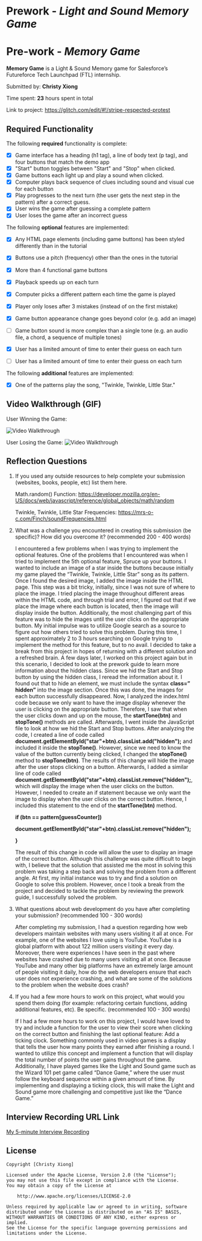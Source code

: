 # Prework - *Light and Sound Memory Game*

# Pre-work - *Memory Game*

**Memory Game** is a Light & Sound Memory game for Salesforce’s Futureforce Tech Launchpad (FTL) internship.

Submitted by: **Christy Xiong**

Time spent: **23** hours spent in total

Link to project: https://glitch.com/edit/#!/stripe-respected-protest

## Required Functionality

The following **required** functionality is complete:

* [x] Game interface has a heading (h1 tag), a line of body text (p tag), and four buttons that match the demo app
* [x] "Start" button toggles between "Start" and "Stop" when clicked. 
* [x] Game buttons each light up and play a sound when clicked. 
* [x] Computer plays back sequence of clues including sound and visual cue for each button
* [x] Play progresses to the next turn (the user gets the next step in the pattern) after a correct guess. 
* [x] User wins the game after guessing a complete pattern
* [x] User loses the game after an incorrect guess

The following **optional** features are implemented:

* [x] Any HTML page elements (including game buttons) has been styled differently than in the tutorial
* [x] Buttons use a pitch (frequency) other than the ones in the tutorial
* [x] More than 4 functional game buttons
* [x] Playback speeds up on each turn
* [x] Computer picks a different pattern each time the game is played
* [x] Player only loses after 3 mistakes (instead of on the first mistake)
* [x] Game button appearance change goes beyond color (e.g. add an image)
* [ ] Game button sound is more complex than a single tone (e.g. an audio file, a chord, a sequence of multiple tones)

* [x] User has a limited amount of time to enter their guess on each turn

* [ ] User has a limited amount of time to enter their guess on each turn


The following **additional** features are implemented:
- [x] One of the patterns play the song, "Twinkle, Twinkle, Little Star."

## Video Walkthrough (GIF)

User Winning the Game:

<img src='SITE_walkthrough.gif' title='Video Walkthrough' width='' alt='Video Walkthrough' />

User Losing the Game:
<img src='SITE_walkthroughStrike_3.gif' title='Video Walkthrough' width='' alt='Video Walkthrough' />

## Reflection Questions
1. If you used any outside resources to help complete your submission (websites, books, people, etc) list them here. 
    
    Math.random() Function: https://developer.mozilla.org/en-US/docs/web/javascript/reference/global_objects/math/random
    
    Twinkle, Twinkle, Little Star Frequencies: https://mrs-o-c.com/Finch/soundFrequencies.html
    
2. What was a challenge you encountered in creating this submission (be specific)? How did you overcome it? (recommended 200 - 400 words) 
    
    I encountered a few problems when I was trying to implement the optional features. One of the problems that I encountered was when I tried to implement the 5th optional feature, Spruce up your buttons. I wanted to include an image of a star inside the buttons because initially my game played the “Twinkle, Twinkle, Little Star” song as its pattern. Once I found the desired image, I added the image inside the HTML page. This step was a bit tricky, initially, since I was not sure of where to place the image. I tried placing the image throughout different areas within the HTML code, and through trial and error, I figured out that if we place the image where each button is located, then the image will display inside the button. Additionally, the most challenging part of this feature was to hide the images until the user clicks on the appropriate button. My initial impulse was to utilize Google search as a source to figure out how others tried to solve this problem. During this time, I spent approximately 2 to 3 hours searching on Google trying to implement the method for this feature, but to no avail. I decided to take a break from this project in hopes of returning with a different solution and a refreshed brain. A few days later, I worked on this project again but in this scenario, I decided to look at the prework guide to learn more information about the hidden class. Since we hid the Start and Stop button by using the hidden class, I reread the information about it. I found out that to hide an element, we must include the syntax **class=” hidden”** into the image section. Once this was done, the images for each button successfully disappeared. Now, I analyzed the index.html code because we only want to have the image display whenever the user is clicking on the appropriate button. Therefore, I saw that when the user clicks down and up on the mouse, the **startTone(btn)** and **stopTone()** methods are called. Afterwards, I went inside the JavaScript file to look at how we hid the Start and Stop buttons. After analyzing the code, I created a line of code called **document.getElementById("star"+btn).classList.add("hidden");** and included it inside the **stopTone()**. However, since we need to know the value of the button currently being clicked, I changed the **stopTone()** method to **stopTone(btn)**. The results of this change will hide the image after the user stops clicking on a button. Afterwards, I added a similar line of code called **document.getElementById("star"+btn).classList.remove("hidden");**, which will display the image when the user clicks on the button. However, I needed to create an if statement because we only want the image to display when the user clicks on the correct button. Hence, I included this statement to the end of the **startTone(btn)** method.
     
    **if (btn == pattern[guessCounter])**
    
      **document.getElementById("star"+btn).classList.remove("hidden");**
  
    **}**
  
    The result of this change in code will allow the user to display an image of the correct button. 
    Although this challenge was quite difficult to begin with, I believe that the solution that assisted me the most in solving this problem was taking a step back and solving the problem from a different angle. At first, my initial instance was to try and find a solution on Google to solve this problem. However, once I took a break from the project and decided to tackle the problem by reviewing the prework guide, I successfully solved the problem. 


3. What questions about web development do you have after completing your submission? (recommended 100 - 300 words) 
    
    After completing my submission, I had a question regarding how web developers maintain websites with many users visiting it all at once. For example, one of the websites I love using is YouTube. YouTube is a global platform with about 122 million users visiting it every day. Moreover, there were experiences I have seen in the past where websites have crashed due to many users visiting all at once. Because YouTube and many other big platforms have an extremely large amount of people visiting it daily, how do the web developers ensure that each user does not experience crashing, and what are some of the solutions to the problem when the website does crash?

4. If you had a few more hours to work on this project, what would you spend them doing (for example: refactoring certain functions, adding additional features, etc). Be specific. (recommended 100 - 300 words) 

    If I had a few more hours to work on this project, I would have loved to try and include a function for the user to view their score when clicking on the correct button and finishing the last optional feature: Add a ticking clock. Something commonly used in video games is a display that tells the user how many points they earned after finishing a round. I wanted to utilize this concept and implement a function that will display the total number of points the user gains throughout the game. Additionally, I have played games like the Light and Sound game such as the Wizard 101 pet game called “Dance Game,” where the user must follow the keyboard sequence within a given amount of time. By implementing and displaying a ticking clock, this will make the Light and Sound game more challenging and competitive just like the “Dance Game.”



## Interview Recording URL Link

[My 5-minute Interview Recording](https://youtu.be/Celv9QzkcJE)


## License

    Copyright [Christy Xiong]

    Licensed under the Apache License, Version 2.0 (the "License");
    you may not use this file except in compliance with the License.
    You may obtain a copy of the License at

        http://www.apache.org/licenses/LICENSE-2.0

    Unless required by applicable law or agreed to in writing, software
    distributed under the License is distributed on an "AS IS" BASIS,
    WITHOUT WARRANTIES OR CONDITIONS OF ANY KIND, either express or implied.
    See the License for the specific language governing permissions and
    limitations under the License.

